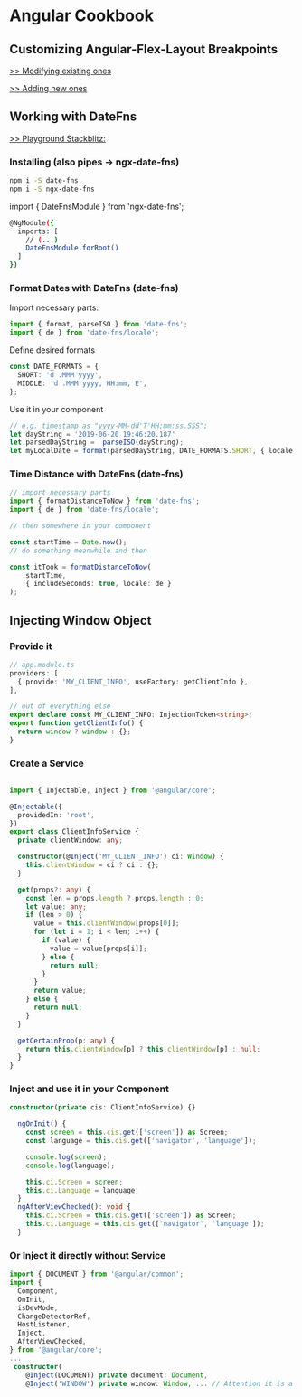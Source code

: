 # Angular Cookbook

## Customizing Angular-Flex-Layout Breakpoints

[>> Modifying existing ones](https://stackblitz.com/edit/angular-fxlayout-custom-breakpoints?file=app%2Fcustom-breakpoints.ts)

[>> Adding new ones](https://github.com/angular/flex-layout/wiki/Breakpoints)

## Working with DateFns

[ >> Playground Stackblitz:](https://stackblitz.com/edit/angular-date-fns-examples?file=src%2Fapp%2Fapp.component.ts)

### Installing (also pipes &rarr; ngx-date-fns)

```bash
npm i -S date-fns
npm i -S ngx-date-fns
```
import { DateFnsModule } from 'ngx-date-fns';

```bash
@NgModule({
  imports: [
    // (...)
    DateFnsModule.forRoot()
  ]
})
```

### Format Dates with DateFns (date-fns)

Import necessary parts:

```ts
import { format, parseISO } from 'date-fns';
import { de } from 'date-fns/locale';
```

Define desired formats

```ts
const DATE_FORMATS = {
  SHORT: 'd .MMM yyyy',
  MIDDLE: 'd .MMM yyyy, HH:mm, E',
};
```
Use it in your component

```ts
// e.g. timestamp as "yyyy-MM-dd'T'HH:mm:ss.SSS";
let dayString = '2019-06-20 19:46:20.187'
let parsedDayString =  parseISO(dayString);
let myLocalDate = format(parsedDayString, DATE_FORMATS.SHORT, { locale: de });
```
### Time Distance with DateFns (date-fns)

```ts
// import necessary parts
import { formatDistanceToNow } from 'date-fns';
import { de } from 'date-fns/locale';

// then somewhere in your component

const startTime = Date.now();
// do something meanwhile and then

const itTook = formatDistanceToNow(
    startTime,
    { includeSeconds: true, locale: de }
);

```

## Injecting Window Object

### Provide it

```ts
// app.module.ts  
providers: [
  { provide: 'MY_CLIENT_INFO', useFactory: getClientInfo },
],

// out of everything else
export declare const MY_CLIENT_INFO: InjectionToken<string>;
export function getClientInfo() {
  return window ? window : {};
}
```

### Create a Service

```ts
  
import { Injectable, Inject } from '@angular/core';

@Injectable({
  providedIn: 'root',
})
export class ClientInfoService {
  private clientWindow: any;

  constructor(@Inject('MY_CLIENT_INFO') ci: Window) {
    this.clientWindow = ci ? ci : {};
  }

  get(props?: any) {
    const len = props.length ? props.length : 0;
    let value: any;
    if (len > 0) {
      value = this.clientWindow[props[0]];
      for (let i = 1; i < len; i++) {
        if (value) {
          value = value[props[i]];
        } else {
          return null;
        }
      }
      return value;
    } else {
      return null;
    }
  }

  getCertainProp(p: any) {
    return this.clientWindow[p] ? this.clientWindow[p] : null;
  }
}
```

### Inject and use it in your Component

```ts
constructor(private cis: ClientInfoService) {}

  ngOnInit() {
    const screen = this.cis.get(['screen']) as Screen;
    const language = this.cis.get(['navigator', 'language']);

    console.log(screen);
    console.log(language);

    this.ci.Screen = screen;
    this.ci.Language = language;
  }
  ngAfterViewChecked(): void {
    this.ci.Screen = this.cis.get(['screen']) as Screen;
    this.ci.Language = this.cis.get(['navigator', 'language']);
  }
```

### Or Inject it directly without Service

```ts
import { DOCUMENT } from '@angular/common';
import {
  Component,
  OnInit,
  isDevMode,
  ChangeDetectorRef,
  HostListener,
  Inject,
  AfterViewChecked,
} from '@angular/core';
...
 constructor(
    @Inject(DOCUMENT) private document: Document,
    @Inject('WINDOW') private window: Window, ... // Attention it is a String!
```

